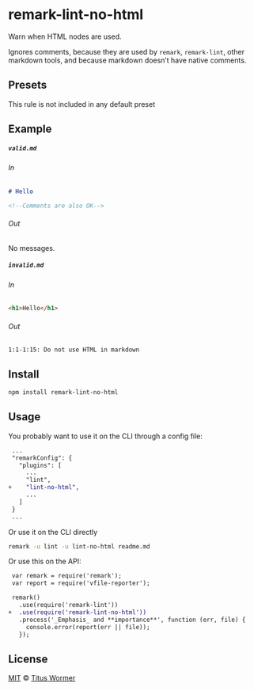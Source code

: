<!--This file is generated-->

# remark-lint-no-html

Warn when HTML nodes are used.

Ignores comments, because they are used by `remark`, `remark-lint`, other
markdown tools, and because markdown doesn’t have native comments.

## Presets

This rule is not included in any default preset

## Example

##### `valid.md`

###### In

```markdown
# Hello

<!--Comments are also OK-->
```

###### Out

No messages.

##### `invalid.md`

###### In

```markdown
<h1>Hello</h1>
```

###### Out

```text
1:1-1:15: Do not use HTML in markdown
```

## Install

```sh
npm install remark-lint-no-html
```

## Usage

You probably want to use it on the CLI through a config file:

```diff
 ...
 "remarkConfig": {
   "plugins": [
     ...
     "lint",
+    "lint-no-html",
     ...
   ]
 }
 ...
```

Or use it on the CLI directly

```sh
remark -u lint -u lint-no-html readme.md
```

Or use this on the API:

```diff
 var remark = require('remark');
 var report = require('vfile-reporter');

 remark()
   .use(require('remark-lint'))
+  .use(require('remark-lint-no-html'))
   .process('_Emphasis_ and **importance**', function (err, file) {
     console.error(report(err || file));
   });
```

## License

[MIT](https://github.com/remarkjs/remark-lint/blob/master/license) © [Titus Wormer](https://wooorm.com)

